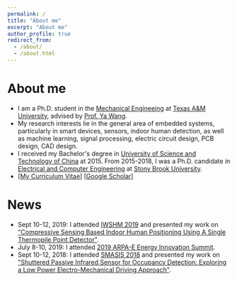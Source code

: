 ```yaml
---
permalink: /
title: "About me"
excerpt: "About me"
author_profile: true
redirect_from: 
  - /about/
  - /about.html
---
```

About me
======
* I am a Ph.D. student in the [Mechanical Engineeing](https://engineering.tamu.edu/mechanical/index.html) at [Texas A&M University](https://www.tamu.edu/), advised by [Prof. Ya Wang](https://engineering.tamu.edu/mechanical/profiles/wang-ya.html).
* My research interests lie in the general area of embedded systems, particularly in smart devices, sensors, indoor human detection, as well as machine learning, signal processing, electric circuit design, PCB design, CAD design.
* I received my Bachelor's degree in [University of Science and Technology of China](https://en.ustc.edu.cn/) at 2015. From 2015-2018, I was a Ph.D. candidate in [Electrical and Computer Engineering](https://www.stonybrook.edu/electrical/) at [Stony Brook University](https://www.stonybrook.edu/). 
* [[My Curriculum Vitae](https://github.com/libo-wu/libo-wu.github.io/files/libowu_cv.pdf)]
[[Google Scholar](https://scholar.google.com/citations?user=UbxNphYAAAAJ&hl=en&authuser=1)]

News
======
* Sept 10-12, 2019: I attended [IWSHM 2019](http://web.stanford.edu/group/sacl/workshop/IWSHM2019/index.html) and presented my work on ["Compressive Sensing Based Indoor Human Positioning Using A Single Thermopile Point Detector"](https://github.com/libo-wu/libo-wu.github.io/files/IWSHM2019.pdf).
* July 8-10, 2019: I attended [2019 ARPA-E Energy Innovation Summit](https://www.arpae-summit.com/).
* Sept 10-12, 2018: I attended [SMASIS 2018](https://event.asme.org/SMASIS) and presented my work on ["Shuttered Passive Infrared Sensor for Occupancy Detection:
Exploring a Low Power Electro-Mechanical Driving Approach"](https://github.com/libo-wu/libo-wu.github.io/files/SMASIS2018.pdf).
